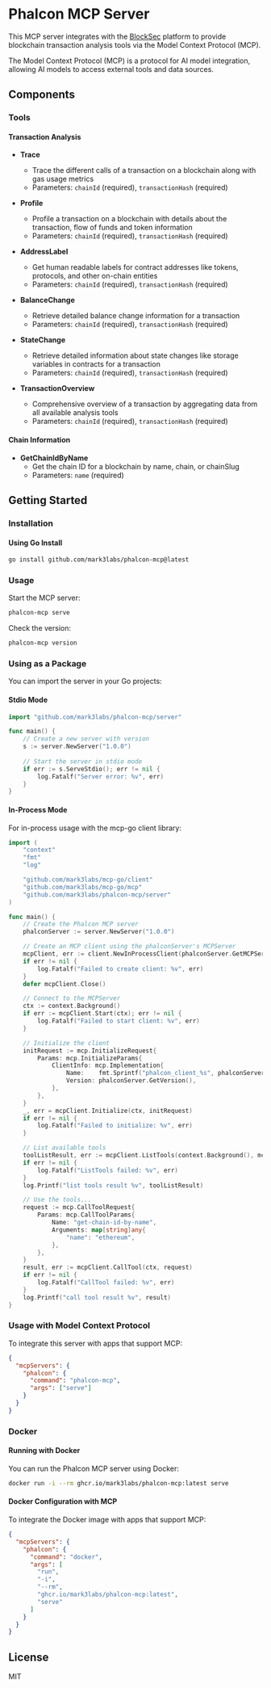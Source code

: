 # Phalcon MCP Server

This MCP server integrates with the [BlockSec](https://blocksec.com) platform to provide blockchain transaction analysis tools via the Model Context Protocol (MCP).

The Model Context Protocol (MCP) is a protocol for AI model integration, allowing AI models to access external tools and data sources.

## Components

### Tools

#### Transaction Analysis

- **Trace**
  - Trace the different calls of a transaction on a blockchain along with gas usage metrics
  - Parameters: `chainId` (required), `transactionHash` (required)

- **Profile**
  - Profile a transaction on a blockchain with details about the transaction, flow of funds and token information
  - Parameters: `chainId` (required), `transactionHash` (required)

- **AddressLabel**
  - Get human readable labels for contract addresses like tokens, protocols, and other on-chain entities
  - Parameters: `chainId` (required), `transactionHash` (required)

- **BalanceChange**
  - Retrieve detailed balance change information for a transaction
  - Parameters: `chainId` (required), `transactionHash` (required)

- **StateChange**
  - Retrieve detailed information about state changes like storage variables in contracts for a transaction
  - Parameters: `chainId` (required), `transactionHash` (required)

- **TransactionOverview** 
  - Comprehensive overview of a transaction by aggregating data from all available analysis tools
  - Parameters: `chainId` (required), `transactionHash` (required)

#### Chain Information

- **GetChainIdByName**
  - Get the chain ID for a blockchain by name, chain, or chainSlug
  - Parameters: `name` (required)

## Getting Started

### Installation

#### Using Go Install

```bash
go install github.com/mark3labs/phalcon-mcp@latest
```

### Usage

Start the MCP server:

```bash
phalcon-mcp serve
```

Check the version:

```bash
phalcon-mcp version
```

### Using as a Package

You can import the server in your Go projects:

#### Stdio Mode

```go
import "github.com/mark3labs/phalcon-mcp/server"

func main() {
    // Create a new server with version
    s := server.NewServer("1.0.0")
    
    // Start the server in stdio mode
    if err := s.ServeStdio(); err != nil {
        log.Fatalf("Server error: %v", err)
    }
}
```

#### In-Process Mode

For in-process usage with the mcp-go client library:

```go
import (
	"context"
	"fmt"
	"log"

	"github.com/mark3labs/mcp-go/client"
	"github.com/mark3labs/mcp-go/mcp"
	"github.com/mark3labs/phalcon-mcp/server"
)

func main() {
	// Create the Phalcon MCP server
	phalconServer := server.NewServer("1.0.0")

	// Create an MCP client using the phalconServer's MCPServer
	mcpClient, err := client.NewInProcessClient(phalconServer.GetMCPServer())
	if err != nil {
		log.Fatalf("Failed to create client: %v", err)
	}
	defer mcpClient.Close()

	// Connect to the MCPServer
	ctx := context.Background()
	if err := mcpClient.Start(ctx); err != nil {
		log.Fatalf("Failed to start client: %v", err)
	}

	// Initialize the client
	initRequest := mcp.InitializeRequest{
		Params: mcp.InitializeParams{
			ClientInfo: mcp.Implementation{
				Name:    fmt.Sprintf("phalcon_client_%s", phalconServer.GetVersion()),
				Version: phalconServer.GetVersion(),
			},
		},
	}
	_, err = mcpClient.Initialize(ctx, initRequest)
	if err != nil {
		log.Fatalf("Failed to initialize: %v", err)
	}

	// List available tools
	toolListResult, err := mcpClient.ListTools(context.Background(), mcp.ListToolsRequest{})
	if err != nil {
		log.Fatalf("ListTools failed: %v", err)
	}
	log.Printf("list tools result %v", toolListResult)

	// Use the tools...
	request := mcp.CallToolRequest{
		Params: mcp.CallToolParams{
			Name: "get-chain-id-by-name",
			Arguments: map[string]any{
				"name": "ethereum",
			},
		},
	}
	result, err := mcpClient.CallTool(ctx, request)
	if err != nil {
		log.Fatalf("CallTool failed: %v", err)
	}
	log.Printf("call tool result %v", result)
}
```

### Usage with Model Context Protocol

To integrate this server with apps that support MCP:

```json
{
  "mcpServers": {
    "phalcon": {
      "command": "phalcon-mcp",
      "args": ["serve"]
    }
  }
}
```

### Docker

#### Running with Docker

You can run the Phalcon MCP server using Docker:

```bash
docker run -i --rm ghcr.io/mark3labs/phalcon-mcp:latest serve
```

#### Docker Configuration with MCP

To integrate the Docker image with apps that support MCP:

```json
{
  "mcpServers": {
    "phalcon": {
      "command": "docker",
      "args": [
        "run",
        "-i",
        "--rm",
        "ghcr.io/mark3labs/phalcon-mcp:latest",
        "serve"
      ]
    }
  }
}
```

## License

MIT
